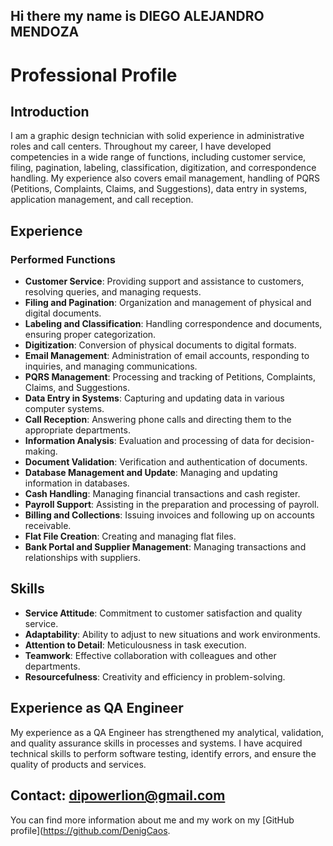 ## Hi there my name is DIEGO ALEJANDRO MENDOZA

# Professional Profile

## Introduction

I am a graphic design technician with solid experience in administrative roles and call centers. Throughout my career, I have developed competencies in a wide range of functions, including customer service, filing, pagination, labeling, classification, digitization, and correspondence handling. My experience also covers email management, handling of PQRS (Petitions, Complaints, Claims, and Suggestions), data entry in systems, application management, and call reception.

## Experience

### Performed Functions
- **Customer Service**: Providing support and assistance to customers, resolving queries, and managing requests.
- **Filing and Pagination**: Organization and management of physical and digital documents.
- **Labeling and Classification**: Handling correspondence and documents, ensuring proper categorization.
- **Digitization**: Conversion of physical documents to digital formats.
- **Email Management**: Administration of email accounts, responding to inquiries, and managing communications.
- **PQRS Management**: Processing and tracking of Petitions, Complaints, Claims, and Suggestions.
- **Data Entry in Systems**: Capturing and updating data in various computer systems.
- **Call Reception**: Answering phone calls and directing them to the appropriate departments.
- **Information Analysis**: Evaluation and processing of data for decision-making.
- **Document Validation**: Verification and authentication of documents.
- **Database Management and Update**: Managing and updating information in databases.
- **Cash Handling**: Managing financial transactions and cash register.
- **Payroll Support**: Assisting in the preparation and processing of payroll.
- **Billing and Collections**: Issuing invoices and following up on accounts receivable.
- **Flat File Creation**: Creating and managing flat files.
- **Bank Portal and Supplier Management**: Managing transactions and relationships with suppliers.

## Skills

- **Service Attitude**: Commitment to customer satisfaction and quality service.
- **Adaptability**: Ability to adjust to new situations and work environments.
- **Attention to Detail**: Meticulousness in task execution.
- **Teamwork**: Effective collaboration with colleagues and other departments.
- **Resourcefulness**: Creativity and efficiency in problem-solving.


## Experience as QA Engineer

My experience as a QA Engineer has strengthened my analytical, validation, and quality assurance skills in processes and systems. I have acquired technical skills to perform software testing, identify errors, and ensure the quality of products and services.

## Contact: dipowerlion@gmail.com

You can find more information about me and my work on my [GitHub profile](https://github.com/DenigCaos.


